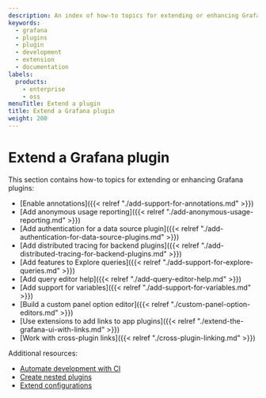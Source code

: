 ```yaml
---
description: An index of how-to topics for extending or enhancing Grafana plugins.
keywords:
  - grafana
  - plugins
  - plugin
  - development
  - extension
  - documentation
labels:
  products:
    - enterprise
    - oss
menuTitle: Extend a plugin
title: Extend a Grafana plugin
weight: 200
---
```


# Extend a Grafana plugin

This section contains how-to topics for extending or enhancing Grafana plugins:

- [Enable annotations]({{< relref "./add-support-for-annotations.md" >}})
- [Add anonymous usage reporting]({{< relref "./add-anonymous-usage-reporting.md" >}})
- [Add authentication for a data source plugin]({{< relref "./add-authentication-for-data-source-plugins.md" >}})
- [Add distributed tracing for backend plugins]({{< relref "./add-distributed-tracing-for-backend-plugins.md" >}})
- [Add features to Explore queries]({{< relref "./add-support-for-explore-queries.md" >}})
- [Add query editor help]({{< relref "./add-query-editor-help.md" >}})
- [Add support for variables]({{< relref "./add-support-for-variables.md" >}})
- [Build a custom panel option editor]({{< relref "./custom-panel-option-editors.md" >}})
- [Use extensions to add links to app plugins]({{< relref "./extend-the-grafana-ui-with-links.md" >}})
- [Work with cross-plugin links]({{< relref "./cross-plugin-linking.md" >}})

Additional resources:

- [Automate development with CI](https://grafana.github.io/plugin-tools/docs/ci)
- [Create nested plugins](https://grafana.github.io/plugin-tools/docs/nested-plugins)
- [Extend configurations](https://grafana.github.io/plugin-tools/docs/advanced-configuration)
